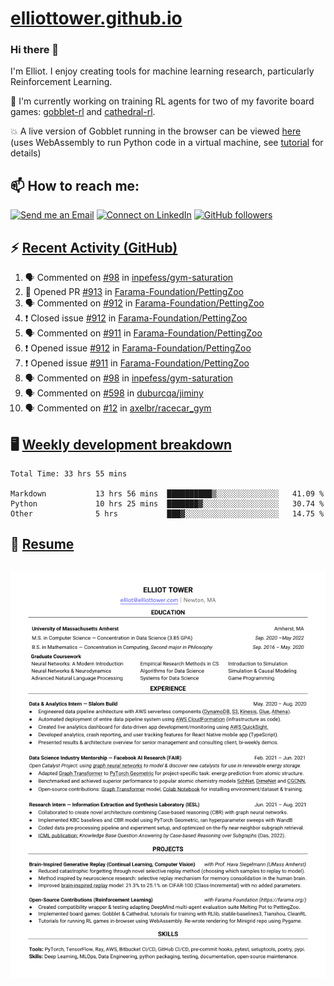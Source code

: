 # [elliottower.github.io](https://github.com/elliottower/elliottower.github.io)

### Hi there 👋

I'm Elliot. I enjoy creating tools for machine learning research, particularly Reinforcement Learning. 

🚀 I'm currently working on training RL agents for two of my favorite board games: [gobblet-rl](https://github.com/elliottower/gobblet-rl) and [cathedral-rl](https://github.com/elliottower/cathedral-rl). 

💥 A live version of Gobblet running in the browser can be viewed [here](https://elliottower.github.io/gobblet-rl/) (uses WebAssembly to run Python code in a virtual machine, see [tutorial](https://github.com/elliottower/gobblet-rl/blob/main/tutorials/WebAssembly/web_assembly.md) for details)


## 📫 How to reach me:

 [![Send me an Email](https://img.shields.io/badge/email-elliot%40elliottower.com-blue)](mailto:elliot@elliottower.com)
 [![Connect on LinkedIn](https://img.shields.io/badge/--linkedin?label=LinkedIn&logo=LinkedIn&style=social)](https://www.linkedin.com/in/elliot-tower)
 [![GitHub followers](https://img.shields.io/github/followers/elliottower?style=social)](https://github.com/elliottower/)
 

## ⚡ [Recent Activity (GitHub)](https://github.com/elliottower)

<!--START_SECTION:activity-->
1. 🗣 Commented on [#98](https://github.com/inpefess/gym-saturation/issues/98) in [inpefess/gym-saturation](https://github.com/inpefess/gym-saturation)
2. 💪 Opened PR [#913](https://github.com/Farama-Foundation/PettingZoo/pull/913) in [Farama-Foundation/PettingZoo](https://github.com/Farama-Foundation/PettingZoo)
3. 🗣 Commented on [#912](https://github.com/Farama-Foundation/PettingZoo/issues/912) in [Farama-Foundation/PettingZoo](https://github.com/Farama-Foundation/PettingZoo)
4. ❗️ Closed issue [#912](https://github.com/Farama-Foundation/PettingZoo/issues/912) in [Farama-Foundation/PettingZoo](https://github.com/Farama-Foundation/PettingZoo)
5. 🗣 Commented on [#911](https://github.com/Farama-Foundation/PettingZoo/issues/911) in [Farama-Foundation/PettingZoo](https://github.com/Farama-Foundation/PettingZoo)
6. ❗️ Opened issue [#912](https://github.com/Farama-Foundation/PettingZoo/issues/912) in [Farama-Foundation/PettingZoo](https://github.com/Farama-Foundation/PettingZoo)
7. ❗️ Opened issue [#911](https://github.com/Farama-Foundation/PettingZoo/issues/911) in [Farama-Foundation/PettingZoo](https://github.com/Farama-Foundation/PettingZoo)
8. 🗣 Commented on [#98](https://github.com/inpefess/gym-saturation/issues/98) in [inpefess/gym-saturation](https://github.com/inpefess/gym-saturation)
9. 🗣 Commented on [#598](https://github.com/duburcqa/jiminy/issues/598) in [duburcqa/jiminy](https://github.com/duburcqa/jiminy)
10. 🗣 Commented on [#12](https://github.com/axelbr/racecar_gym/issues/12) in [axelbr/racecar_gym](https://github.com/axelbr/racecar_gym)
<!--END_SECTION:activity-->


## 🖥️ [Weekly development breakdown](https://wakatime.com/@elliottower)
<!--START_SECTION:waka-->

```text
Total Time: 33 hrs 55 mins

Markdown           13 hrs 56 mins  ██████████▒░░░░░░░░░░░░░░   41.09 %
Python             10 hrs 25 mins  ███████▓░░░░░░░░░░░░░░░░░   30.74 %
Other              5 hrs           ███▓░░░░░░░░░░░░░░░░░░░░░   14.75 %
```

<!--END_SECTION:waka-->


## 📄 [Resume](https://elliottower.github.io/src/pdf/resume.pdf)

<!-- PDF-TO-MARKDOWN:START -->
![Page 1](src/png/page1.png "Page 1")
---
<!-- PDF-TO-MARKDOWN:END -->
